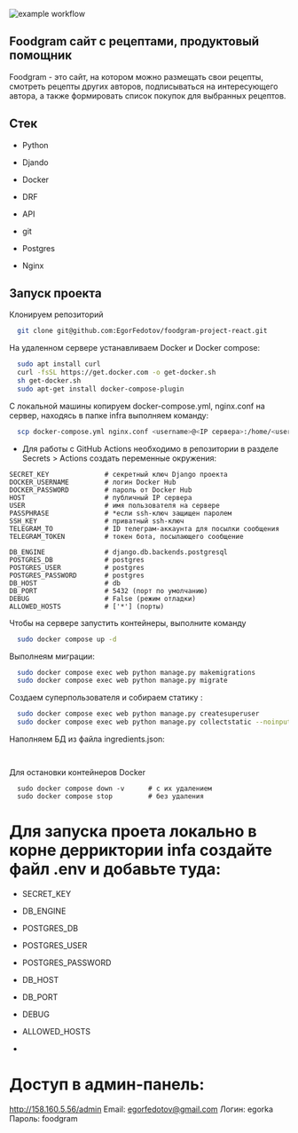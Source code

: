 ![example workflow](https://github.com/EgorFedotov/foodgram-project-react/actions/workflows/foodgram-project-react.yml/badge.svg)

## Foodgram сайт с рецептами, продуктовый помощник

Foodgram - это сайт, на котором можно размещать свои рецепты, смотреть рецепты других авторов, подписываться на интересующего автора, а также формировать список покупок для выбранных рецептов.

## Стек

- Python

- Djando

- Docker

- DRF

- API

- git

- Postgres

- Nginx



## Запуск проекта

Клонируем репозиторий

```bash
  git clone git@github.com:EgorFedotov/foodgram-project-react.git
```

На удаленном сервере устанавливаем Docker и Docker сompose:

```bash
  sudo apt install curl
  curl -fsSL https://get.docker.com -o get-docker.sh
  sh get-docker.sh 
  sudo apt-get install docker-compose-plugin
```

С локальной машины копируем docker-compose.yml, nginx.conf на сервер, находясь в папке infra выполняем команду:

```bash
  scp docker-compose.yml nginx.conf <username>@<IP сервера>:/home/<username>/
```

- Для работы с GitHub Actions необходимо в репозитории в разделе Secrets > Actions создать переменные окружения:

```
SECRET_KEY              # секретный ключ Django проекта
DOCKER_USERNAME         # логин Docker Hub
DOCKER_PASSWORD         # пароль от Docker Hub
HOST                    # публичный IP сервера
USER                    # имя пользователя на сервере
PASSPHRASE              # *если ssh-ключ защищен паролем
SSH_KEY                 # приватный ssh-ключ
TELEGRAM_TO             # ID телеграм-аккаунта для посылки сообщения
TELEGRAM_TOKEN          # токен бота, посылающего сообщение

DB_ENGINE               # django.db.backends.postgresql
POSTGRES_DB             # postgres
POSTGRES_USER           # postgres
POSTGRES_PASSWORD       # postgres
DB_HOST                 # db
DB_PORT                 # 5432 (порт по умолчанию)
DEBUG                   # False (режим отладки)
ALLOWED_HOSTS           # ['*'] (порты)
```

Чтобы на сервере запустить контейнеры, выполните команду 

```bash
  sudo docker compose up -d
```

Выполнеям миграции:

```bash
  sudo docker compose exec web python manage.py makemigrations
  sudo docker compose exec web python manage.py migrate
```

Создаем суперпользователя и собираем статику :

```bash
  sudo docker compose exec web python manage.py createsuperuser
  sudo docker compose exec web python manage.py collectstatic --noinput
```

Наполняем БД из файла ingredients.json:

```bash
  

```

Для остановки контейнеров Docker

```
  sudo docker compose down -v      # с их удалением
  sudo docker compose stop         # без удаления
```



# Для запуска проета локально в корне дерриктории infa создайте файл .env и добавьте туда:
  - SECRET_KEY
  - DB_ENGINE
  - POSTGRES_DB
  - POSTGRES_USER
  - POSTGRES_PASSWORD
  - DB_HOST
  - DB_PORT
  - DEBUG
  - ALLOWED_HOSTS

  - 


# Доступ в админ-панель:

http://158.160.5.56/admin
Email: egorfedotov@gmail.com
Логин: egorka
Пароль: foodgram
